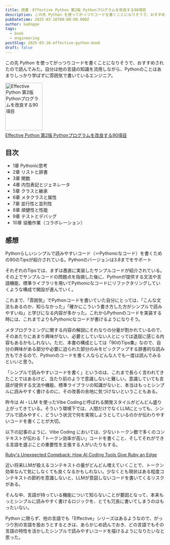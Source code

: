 ```yaml
---
title: 読書：Effective Python 第2版 Pythonプログラムを改良する90項目
description: この先 Python を使ってがっつりコードを書くことになりそうで、おすすめされたので読んでみた。自分は他の言語の知識を流用しながら、Pythonのことはあまりしっかり学ばずに雰囲気で書いているエンジニア。
pubDatetime: 2025-03-16T08:00:00.000Z
author: kadoppe
tags:
  - book
  - engineering
postSlug: 2025-03-16-effective-python-book
draft: false
---
```


この先 Python を使ってがっつりコードを書くことになりそうで、おすすめされたので読んでみた。自分は他の言語の知識を流用しながら、Pythonのことはあまりしっかり学ばずに雰囲気で書いているエンジニア。

<div style="margin-bottom:5px;"><a href="https://www.amazon.co.jp/dp/4873119170?tag=creativestylekadoppe-22&linkCode=ogi&th=1&psc=1" target="_blank" title="Effective Python 第2版 Pythonプログラムを改良する90項目"><img src="https://image.booklog.jp/K1Yzb1BZSS9Cenh2c2FoczUyQTlaQT09.jpg" width="117" height="150" alt="Effective Python 第2版 Pythonプログラムを改良する90項目" style="border:0;border-radius:0" /></a></div><a href="https://www.amazon.co.jp/dp/4873119170?tag=creativestylekadoppe-22&linkCode=ogi&th=1&psc=1" target="_blank">Effective Python 第2版 Pythonプログラムを改良する90項目</a>

## 目次

- 1章 Pythonic思考
- 2章 リストと辞書
- 3章 関数
- 4章 内包表記とジェネレータ
- 5章 クラスと継承
- 6章 メタクラスと属性
- 7章 並行性と並列性
- 8章 頑健性と性能
- 9章 テストとデバッグ
- 10章 協働作業（コラボレーション）

## 感想

Pythonらしいシンプルで読みやすいコード（＝Pythonicなコード）を書くための90のTipsが紹介されている。Pythonのバージョンは3.8までをサポート

それぞれのTipsでは、まずは愚直に実装したサンプルコードが紹介されている。その上でサンプルコードの問題点を指摘した後に、Pythonが提供する文法や言語機能、標準ライブラリを用いてPythonicなコードにリファクタリングしていくような構成で開設が進んでいく。

これまで、「雰囲気」でPythonコードを書いていた自分にとっては、「こんな文法もあるのか、知らなかった」「確かにこういう書き方した方がシンプルで読みやすいね」と学びになる内容が多かった。これからPythonのコードを実装する時には、これまでよりもPythonicなコードが書けるようになりそう。

メタプログラミングに関する内容の解説にそれなりの分量が割かれているので、そのあたりにあまり興味がない、必要としていない人とにっては退屈に感じる内容もあるかもしれない。ただ、本書の構成としては「90のTips集」なので、自分の興味がある部分や必要に迫られた部分のみをピックアップする辞書的な読み方もできるので、Pythonのコードを書く人ならどんな人でも一度は読んでみるといいと思う。

「シンプルで読みやすいコードを書く」というのは、これまで長らく言われてきたことではあるけど、当たり前のようで意識しないと難しい。意識していても言語が提供する文法や機能、標準ライブラリの知識がないと、本当はもっとシンプルに読みやすく書けるのに、その改善の余地に気づけないということもある。

昨今は AI・LLM を使ったVibe Codingと呼ばれる開発スタイルがどんどん盛り上がってきている。そういう環境下では、人間だけでなくLLMにとっても、シンプルで読みやすく、どういう状況で何を実現しようとしているのかが伝わりやすいコードを書くことが大切。

以下の記事のように、Vibe Coding においては、少ないトークン数で多くのコンテキストが伝わる「トークン効率が高い」コードを書くこと、そしてそれができる言語を選ぶことの重要性を主張する人がいたりもする。

[Ruby's Unexpected Comeback: How AI Coding Tools Give Ruby an Edge](https://anykeyh.hashnode.dev/rubys-renaissance-in-the-ai-era)

近い将来LLMが扱えるコンテキストの量がどんどん増えていくことで、トークン効率なんて気にしなくても良くなるかもしれない。少なくとも現状はある程度コンテキストの節約を意識しないと、LLMが意図しないコードを書いてくるリスクがある。

そんな中、言語が持っている機能について知らないことが要因となって、本来もっとシンプルに読みやすく書けるロジックを、とても冗長に書いてしまうのはもったいない。

Python に限らず、他の言語でも「Effective」シリーズはあるようなので、がっつり別の言語を扱おうとするときは、あらかじめ読んでおき、どの言語でもその言語の特性を活かしたシンプルで読みやすいコードを描けるようになりたいなと思った。
